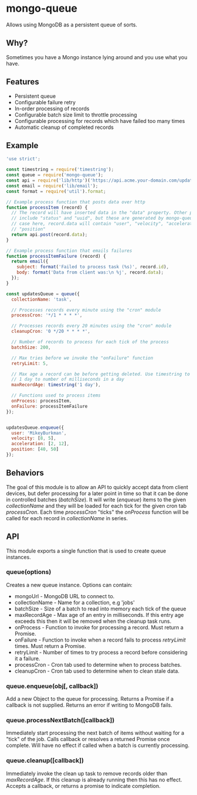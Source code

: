 # mongo-queue

Allows using MongoDB as a persistent queue of sorts.

## Why?
Sometimes you have a Mongo instance lying around and you use what you have.

## Features
* Persistent queue
* Configurable failure retry
* In-order processing of records
* Configurable batch size limit to throttle processing
* Configurable processing for records which have failed too many times
* Automatic cleanup of completed records

## Example

```js
'use strict';

const timestring = require('timestring');
const queue = require('mongo-queue');
const api = require('lib/http')('https://api.acme.your-domain.com/updates');
const email = require('lib/email');
const format = require('util').format;

// Example process function that posts data over http
function processItem (record) {
  // The record will have inserted data in the "data" property. Other properties
  // include "status" and "uuid", but these are generated by mongo-queue. In our
  // case here, record.data will contain "user", "velocity", "acceleration",
  // "position"
  return api.post(record.data);
}

// Example process function that emails failures
function processItemFailure (record) {
  return email({
    subject: format('Failed to process task (%s)', record.id),
    body: format('Data from client was:\n %j', record.data);
  });
}

const updatesQueue = queue({
  collectionName: 'task',

  // Processes records every minute using the "cron" module
  processCron: '*/1 * * * *',

  // Processes records every 20 minutes using the "cron" module
  cleanupCron: '0 */20 * * * *',

  // Number of records to process for each tick of the process
  batchSize: 200,

  // Max tries before we invoke the "onFailure" function
  retryLimit: 5,

  // Max age a record can be before getting deleted. Use timestring to convert
  // 1 day to number of milliseconds in a day
  maxRecordAge: timestring('1 day'),

  // Functions used to process items
  onProcess: processItem,
  onFailure: processItemFailure
});


updatesQueue.enqueue({
  user: 'MikeyBurkman',
  velocity: [8, 5],
  acceleration: [2, 12],
  position: [40, 50]
});
```

## Behaviors
The goal of this module is to allow an API to quickly accept data from client
devices, but defer processing for a later point in time so that it can be done
in controlled batches (_batchSize_). It will write (_enqueue_) items to the
given _collectionName_ and they will be loaded for each tick for the given cron
tab _processCron_. Each time _processCron_ "ticks" the _onProcess_ function will
be called for each record in _collectionName_ in series.

## API
This module exports a single function that is used to create queue instances.

### queue(options)
Creates a new queue instance. Options can contain:

* mongoUrl - MongoDB URL to connect to.
* collectionName - Name for a collection, e.g 'jobs'
* batchSize - Size of a batch to read into memory each tick of the queue
* maxRecordAge - Max age of an entry in milliseconds. If this entry age exceeds this then it will be removed when the cleanup task runs.
* onProcess - Function to invoke for processing a record. Must return a Promise.
* onFailure - Function to invoke when a record fails to process _retryLimit_ times. Must return a Promise.
* retryLimit - Number of times to try process a record before considering it a failure.
* processCron - Cron tab used to determine when to process batches.
* cleanupCron - Cron tab used to determine when to clean stale data.

### queue.enqueue(obj[, callback])
Add a new Object to the queue for processing. Returns a Promise if a callback
is not supplied. Returns an error if writing to MongoDB fails.

### queue.processNextBatch([callback])
Immediately start processing the next batch of items without waiting for a
"tick" of the job. Calls callback or resolves a returned Promise once complete.
Will have no effect if called when a batch is currently processing.

### queue.cleanup([callback])
Immediately invoke the clean up task to remove records older than
_maxRecordAge_. If this cleanup is already running then this has no effect.
Accepts a callback, or returns a promise to indicate completion.

